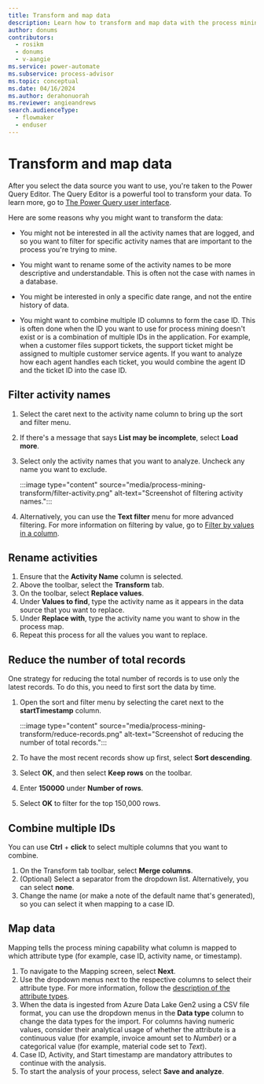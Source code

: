 ```yaml
---
title: Transform and map data
description: Learn how to transform and map data with the process mining capability in Power Automate.
author: donums
contributors:
  - rosikm
  - donums
  - v-aangie  
ms.service: power-automate
ms.subservice: process-advisor
ms.topic: conceptual
ms.date: 04/16/2024
ms.author: derahonuorah
ms.reviewer: angieandrews
search.audienceType: 
  - flowmaker
  - enduser
---
```


# Transform and map data

After you select the data source you want to use, you're taken to the Power Query Editor. The Query Editor is a powerful tool to transform your data. To learn more, go to [The Power Query user interface](/power-query/power-query-ui).

Here are some reasons why you might want to transform the data:

- You might not be interested in all the activity names that are logged, and so you want to filter for specific activity names that are important to the process you're trying to mine.

- You might want to rename some of the activity names to be more descriptive and understandable. This is often not the case with names in a database.

- You might be interested in only a specific date range, and not the entire history of data.

- You might want to combine multiple ID columns to form the case ID. This is often done when the ID you want to use for process mining doesn't exist or is a combination of multiple IDs in the application. For example, when a customer files support tickets, the support ticket might be assigned to multiple customer service agents. If you want to analyze how each agent handles each ticket, you would combine the agent ID and the ticket ID into the case ID.

## Filter activity names

1. Select the caret next to the activity name column to bring up the sort and filter menu.
1. If there's a message that says **List may be incomplete**, select **Load more**.
1. Select only the activity names that you want to analyze. Uncheck any name you want to exclude.

    :::image type="content" source="media/process-mining-transform/filter-activity.png" alt-text="Screenshot of filtering activity names.":::

1. Alternatively, you can use the **Text filter** menu for more advanced filtering. For more information on filtering by value, go to [Filter by values in a column](/power-query/filter-values).

## Rename activities

1. Ensure that the **Activity Name** column is selected.
1. Above the toolbar, select the **Transform** tab.
1. On the toolbar, select **Replace values**.
1. Under **Values to find**, type the activity name as it appears in the data source that you want to replace.
1. Under **Replace with**, type the activity name you want to show in the process map.
1. Repeat this process for all the values you want to replace.

## Reduce the number of total records

One strategy for reducing the total number of records is to use only the latest records. To do this, you need to first sort the data by time.

1. Open the sort and filter menu by selecting the caret next to the **startTimestamp** column.

    :::image type="content" source="media/process-mining-transform/reduce-records.png" alt-text="Screenshot of reducing the number of total records.":::

1. To have the most recent records show up first, select **Sort descending**.
1. Select **OK**, and then select **Keep rows** on the toolbar.
1. Enter **150000** under **Number of rows**.
1. Select **OK** to filter for the top 150,000 rows.

## Combine multiple IDs

You can use **Ctrl** + **click** to select multiple columns that you want to combine.

1. On the Transform tab toolbar, select **Merge columns**.
1. (Optional) Select a separator from the dropdown list. Alternatively, you can select **none**.
1. Change the name (or make a note of the default name that's generated), so you can select it when mapping to a case ID.

## Map data

Mapping tells the process mining capability what column is mapped to which attribute type (for example, case ID, activity name, or timestamp).

1. To navigate to the Mapping screen, select **Next**.
1. Use the dropdown menus next to the respective columns to select their attribute type. For more information, follow the [description of the attribute types](process-mining-processes-and-data.md#data-requirements).
1. When the data is ingested from Azure Data Lake Gen2 using a CSV file format, you can use the dropdown menus in the **Data type** column to change the data types for the import. For columns having numeric values, consider their analytical usage of whether the attribute is a continuous value (for example, invoice amount set to *Number*) or a categorical value (for example, material code set to *Text*).
1. Case ID, Activity, and Start timestamp are mandatory attributes to continue with the analysis.
1. To start the analysis of your process, select **Save and analyze**.

